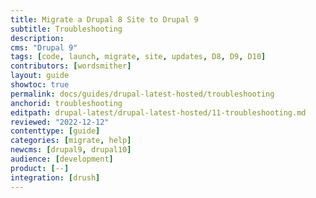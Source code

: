 ```yaml
---
title: Migrate a Drupal 8 Site to Drupal 9
subtitle: Troubleshooting
description: 
cms: "Drupal 9"
tags: [code, launch, migrate, site, updates, D8, D9, D10]
contributors: [wordsmither]
layout: guide
showtoc: true
permalink: docs/guides/drupal-latest-hosted/troubleshooting
anchorid: troubleshooting
editpath: drupal-latest/drupal-latest-hosted/11-troubleshooting.md
reviewed: "2022-12-12"
contenttype: [guide]
categories: [migrate, help]
newcms: [drupal9, drupal10]
audience: [development]
product: [--]
integration: [drush]
---
```


<Partial file="drupal-latest/troubleshooting-drush.md" />

<Partial file="drupal-latest/troubleshooting-general.md" />